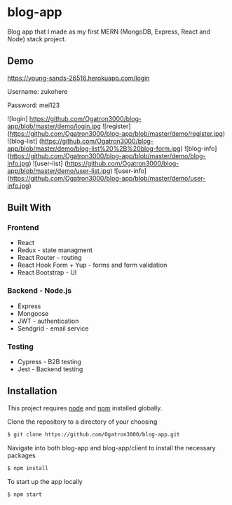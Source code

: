 # blog-app

Blog app that I made as my first MERN (MongoDB, Express, React and Node) stack project.

## Demo

https://young-sands-26516.herokuapp.com/login

Username: zukohere

Password: mei123

![login] https://github.com/Ogatron3000/blog-app/blob/master/demo/login.jpg
![register] (https://github.com/Ogatron3000/blog-app/blob/master/demo/register.jpg)
![blog-list] (https://github.com/Ogatron3000/blog-app/blob/master/demo/blog-list%20%2B%20blog-form.jpg)
![blog-info] (https://github.com/Ogatron3000/blog-app/blob/master/demo/blog-info.jpg)
![user-list] (https://github.com/Ogatron3000/blog-app/blob/master/demo/user-list.jpg)
![user-info] (https://github.com/Ogatron3000/blog-app/blob/master/demo/user-info.jpg)

## Built With

### Frontend

* React
* Redux - state managment
* React Router - routing
* React Hook Form + Yup - forms and form validation
* React Bootstrap - UI

### Backend - Node.js

* Express
* Mongoose
* JWT - authentication
* Sendgrid - email service

### Testing

* Cypress - B2B testing
* Jest - Backend testing

## Installation

This project requires [node](http://nodejs.org) and [npm](https://npmjs.com) installed globally. 

Clone the repository to a directory of your choosing

```sh
$ git clone https://github.com/Ogatron3000/blog-app.git
```
Navigate into both blog-app and blog-app/client to install the necessary packages

```sh
$ npm install 
```
To start up the app locally

```sh
$ npm start
```

